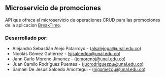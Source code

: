 ## Microservicio de promociones

API que ofrece el microservicio de operaciones CRUD para las promociones de la aplicacion [BreakTime](https://github.com/arquitectura-software).

### Desarrollado por:

- Alejandro Sebastián Alejo Patarroyo - (<alsalejopa@unal.edu.co>)
- Nicolás Gómez Gutiérrez - (<sjsalcedoa@unal.edu.co>)
- Jann Carlo Moreno Jimenez - (<jcmorenoj@unal.edu.co>)
- Juan Camilo Rodríguez Puentes - (<jucrodriguezpu@unal.edu.co>)
- Samael De Jesús Salcedo Amortegui - (<nigomezgu@unal.edu.co>)

